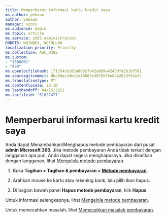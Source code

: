 ```yaml
---
title: Memperbarui informasi kartu kredit saya
ms.author: pebaum
author: pebaum
manager: scotv
ms.audience: Admin
ms.topic: article
ms.service: o365-administration
ROBOTS: NOINDEX, NOFOLLOW
localization_priority: Priority
ms.collection: Adm_O365
ms.custom:
- "1500001"
- "430"
ms.openlocfilehash: 171354cb182a0692fd42a0b9a4245dfd2b1bf561
ms.sourcegitcommit: 8bc60ec34bc1e40685e3976576e04a2623f63a7c
ms.translationtype: MT
ms.contentlocale: id-ID
ms.lasthandoff: 04/15/2021
ms.locfileid: "51827471"
---
```

# <a name="update-my-credit-card-information"></a>Memperbarui informasi kartu kredit saya

Anda dapat Menambahkan/Menghapus metode pembayaran dari pusat **admin Microsoft 365.** Jika metode pembayaran Anda tidak terkait dengan langganan apa pun, Anda dapat segera menghapusnya. Jika dikaitkan dengan langganan, lihat [Mengelola metode pembayaran](https://docs.microsoft.com/microsoft-365/commerce/billing-and-payments/manage-payment-methods).

1. Buka **Tagihan > Tagihan & pembayaran > [Metode pembayaran](https://go.microsoft.com/fwlink/p/?linkid=2018806)**.

2. Arahkan mouse ke kartu atau rekening bank, lalu pilih ikon hapus.

3. Di bagian bawah panel **Hapus metode pembayaran**, klik **Hapus**.

Untuk informasi selengkapnya, lihat [Mengelola metode pembayaran](https://docs.microsoft.com/microsoft-365/commerce/billing-and-payments/manage-payment-methods).

Untuk memecahkan masalah, lihat [Memecahkan masalah pembayaran](https://docs.microsoft.com/microsoft-365/commerce/billing-and-payments/manage-payment-methods#troubleshoot-payment-methods).
